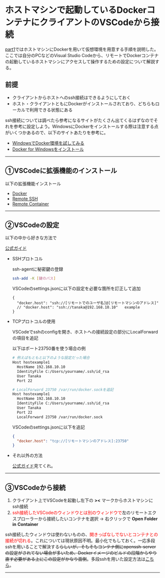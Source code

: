 # ホストマシンで起動しているDockerコンテナにクライアントのVSCodeから接続

[part1](Docker%20part1.%20dockerで仮想環境の用意.md)ではホストマシンにDockerを用いて仮想環境を用意する手順を説明した。ここでは自分のPCなどのVisual Studio Codeから、リモートでDockerコンテナの起動しているホストマシンにアクセスして操作するための設定について解説する。

## 前提

- クライアントからホストへのssh接続はできるようにしておく
- ホスト・クライアントともにDockerがインストールされており、どちらもローカルで利用できる状態にある

ssh接続については調べたら参考になるサイトがたくさん出てくるはずなのでそれを参考に設定しよう。WindowsにDockerをインストールする際は注意する点がいくつかあるので、以下のサイトあたりを参考に。

- [WindowsでDocker環境を試してみる](https://qiita.com/fkooo/items/d2fddef9091b906675ca)
- [Docker for Windowsをインストール](https://ops.jig-saw.com/tech-cate/docker-for-windows-install)

---

## ①VSCodeに拡張機能のインストール

以下の拡張機能インストール

- [Docker](https://marketplace.visualstudio.com/items?itemName=ms-azuretools.vscode-docker)
- [Remote SSH](https://marketplace.visualstudio.com/items?itemName=ms-vscode-remote.remote-ssh)
- [Remote Container](https://marketplace.visualstudio.com/items?itemName=ms-vscode-remote.remote-containers)

---

## ②VSCodeの設定

以下の中から好きな方法で

[公式ガイド](https://code.visualstudio.com/docs/remote/containers-advanced#_developing-inside-a-container-on-a-remote-docker-host)

- SSHプロトコル

  ssh-agentに秘密鍵の登録

  ```bash
  ssh-add -K [鍵のパス]
  ```

  VSCodeのsettings.jsonに以下の設定を必要な箇所を訂正して追加

  ```config
  {
    "docker.host": "ssh://[リモートでのユーザ名]@[リモートマシンのアドレス]"
    // "docker.host": "ssh://tanaka@192.168.10.10"   example
  }
  ```

- TCPプロトコルの使用

  VSCodeでsshのconfigを開き、ホストへの接続設定の部分にLocalForwardの項目を追記

  以下はポート23750番を使う場合の例

  ```bash
  # 例えばもともと以下のような設定だった場合
  Host hostexample1
    HostName 192.168.10.10
    IdentityFile C:/Users/yourname/.ssh/id_rsa
    User Tanaka
    Port 22

  # LocalForward 23750 /var/run/docker.sockを追記
  Host hostexample1
    HostName 192.168.10.10
    IdentityFile C:/Users/yourname/.ssh/id_rsa
    User Tanaka
    Port 22
    LocalForward 23750 /var/run/docker.sock
  ```

  VSCodeのsettings.jsonに以下を追記

  ```json
  {
    "docker.host": "tcp://[リモートマシンのアドレス]:23750"
  }
  ```

- それ以外の方法
  
  [公式ガイド](https://code.visualstudio.com/docs/remote/containers-advanced#_developing-inside-a-container-on-a-remote-docker-host)見てくれ。

---

## ③VSCodeから接続

1. クライアント上でVSCodeを起動し左下の __><__ マークからホストマシンにssh接続
1. <font color="Red">ssh接続したVSCodeのウィンドウとは別のウィンドウで</font>左のリモートエクスプローラーから接続したいコンテナを選択 -> 右クリックで __Open__ __Folder__ __in__ __Container__

ssh接続したウィンドウは使わないものの、<font color="Red">開きっぱなしでないとコンテナとの接続が切れる</font>。これについては現状原因不明。最小化でもしておく。一応多段sshを用いることで解決する~~らしいが、そもそもコンテナ側にopenssh-serverの設定がされてない場合が多いため、Dockerイメージのビルドの段階からやり直す必要がある上にこの設定がかなり面倒~~。多段sshを用いた設定方法は[こちら](Docker%20番外編%20docker仮想環境にリモート接続.md)。

---
